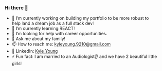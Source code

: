 ### Hi there 👋

- 🔭  I’m currently working on building my portfolio to be more robust to help land a dream job as a full stack dev!
- 🌱  I’m currently learning REACT!
- 🤔  I’m looking for help with career opportunities.
- 💬  Ask me about my family!
- 📫  How to reach me: [kyleyoung.9210@gmail.com](mailto:kyleyoung.9210@gmail.com)
- 🔗  LinkedIn: [Kyle Young](https://www.linkedin.com/in/kyle-young-2305b032/)
- ⚡️   Fun fact: I am married to an Audiologist👂 and we have 2 beautiful little girls!
